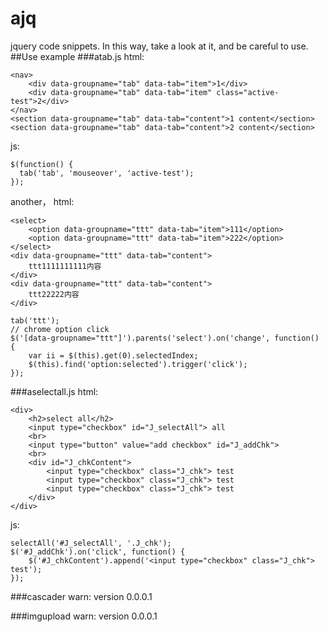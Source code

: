 # ajq
jquery code snippets. 
In this way, take a look at it, and be careful to use.
##Use example
###atab.js
html:
```
<nav>
    <div data-groupname="tab" data-tab="item">1</div>
    <div data-groupname="tab" data-tab="item" class="active-test">2</div>
</nav>
<section data-groupname="tab" data-tab="content">1 content</section>
<section data-groupname="tab" data-tab="content">2 content</section>
```
js:
```
$(function() {
  tab('tab', 'mouseover', 'active-test');
});
```
another，
html:
```
<select>
    <option data-groupname="ttt" data-tab="item">111</option>
    <option data-groupname="ttt" data-tab="item">222</option>
</select>
<div data-groupname="ttt" data-tab="content">
    ttt1111111111内容
</div>
<div data-groupname="ttt" data-tab="content">
    ttt22222内容
</div>
```
```
tab('ttt');
// chrome option click
$('[data-groupname="ttt"]').parents('select').on('change', function() {
    var ii = $(this).get(0).selectedIndex;
    $(this).find('option:selected').trigger('click');
});
```
###aselectall.js
html:
```
<div>
    <h2>select all</h2>
    <input type="checkbox" id="J_selectAll"> all
    <br>
    <input type="button" value="add checkbox" id="J_addChk">
    <br>
    <div id="J_chkContent">
        <input type="checkbox" class="J_chk"> test
        <input type="checkbox" class="J_chk"> test
        <input type="checkbox" class="J_chk"> test
    </div>
</div>
```
js:
```
selectAll('#J_selectAll', '.J_chk');
$('#J_addChk').on('click', function() {
    $('#J_chkContent').append('<input type="checkbox" class="J_chk"> test');
});
```

###cascader
warn: version 0.0.0.1

###imgupload
warn: version 0.0.0.1
